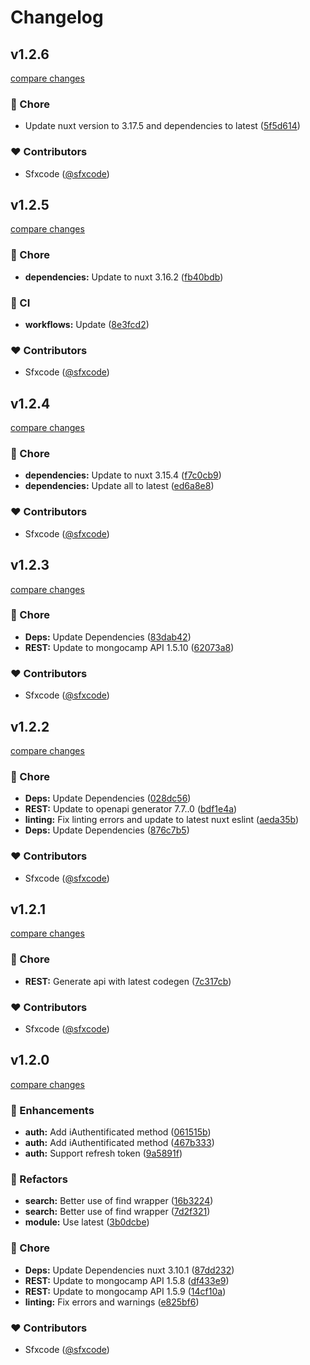 # Changelog


## v1.2.6

[compare changes](https://github.com/MongoCamp/mongocamp-nuxt/compare/v1.2.5...v1.2.6)

### 🏡 Chore

- Update nuxt version to 3.17.5 and dependencies to latest ([5f5d614](https://github.com/MongoCamp/mongocamp-nuxt/commit/5f5d614))

### ❤️ Contributors

- Sfxcode ([@sfxcode](https://github.com/sfxcode))

## v1.2.5

[compare changes](https://github.com/MongoCamp/mongocamp-nuxt/compare/v1.2.4...v1.2.5)

### 🏡 Chore

- **dependencies:** Update to nuxt 3.16.2 ([fb40bdb](https://github.com/MongoCamp/mongocamp-nuxt/commit/fb40bdb))

### 🤖 CI

- **workflows:** Update ([8e3fcd2](https://github.com/MongoCamp/mongocamp-nuxt/commit/8e3fcd2))

### ❤️ Contributors

- Sfxcode ([@sfxcode](https://github.com/sfxcode))

## v1.2.4

[compare changes](https://github.com/MongoCamp/mongocamp-nuxt/compare/v1.2.3...v1.2.4)

### 🏡 Chore

- **dependencies:** Update to nuxt 3.15.4 ([f7c0cb9](https://github.com/MongoCamp/mongocamp-nuxt/commit/f7c0cb9))
- **dependencies:** Update all to latest ([ed6a8e8](https://github.com/MongoCamp/mongocamp-nuxt/commit/ed6a8e8))

### ❤️ Contributors

- Sfxcode ([@sfxcode](https://github.com/sfxcode))

## v1.2.3

[compare changes](https://github.com/MongoCamp/mongocamp-nuxt/compare/v1.2.2...v1.2.3)

### 🏡 Chore

- **Deps:** Update Dependencies ([83dab42](https://github.com/MongoCamp/mongocamp-nuxt/commit/83dab42))
- **REST:** Update to mongocamp API 1.5.10 ([62073a8](https://github.com/MongoCamp/mongocamp-nuxt/commit/62073a8))

### ❤️ Contributors

- Sfxcode ([@sfxcode](http://github.com/sfxcode))

## v1.2.2

[compare changes](https://github.com/MongoCamp/mongocamp-nuxt/compare/v1.2.1...v1.2.2)

### 🏡 Chore

- **Deps:** Update Dependencies ([028dc56](https://github.com/MongoCamp/mongocamp-nuxt/commit/028dc56))
- **REST:** Update to openapi generator 7.7..0 ([bdf1e4a](https://github.com/MongoCamp/mongocamp-nuxt/commit/bdf1e4a))
- **linting:** Fix linting errors and update to latest nuxt eslint ([aeda35b](https://github.com/MongoCamp/mongocamp-nuxt/commit/aeda35b))
- **Deps:** Update Dependencies ([876c7b5](https://github.com/MongoCamp/mongocamp-nuxt/commit/876c7b5))

### ❤️ Contributors

- Sfxcode ([@sfxcode](http://github.com/sfxcode))

## v1.2.1

[compare changes](https://github.com/MongoCamp/mongocamp-nuxt/compare/v1.2.0...v1.2.1)

### 🏡 Chore

- **REST:** Generate api with latest codegen ([7c317cb](https://github.com/MongoCamp/mongocamp-nuxt/commit/7c317cb))

### ❤️ Contributors

- Sfxcode ([@sfxcode](http://github.com/sfxcode))

## v1.2.0

[compare changes](https://github.com/MongoCamp/mongocamp-nuxt/compare/v1.0.7...v1.2.0)

### 🚀 Enhancements

- **auth:** Add iAuthentificated method ([061515b](https://github.com/MongoCamp/mongocamp-nuxt/commit/061515b))
- **auth:** Add iAuthentificated method ([467b333](https://github.com/MongoCamp/mongocamp-nuxt/commit/467b333))
- **auth:** Support refresh token ([9a5891f](https://github.com/MongoCamp/mongocamp-nuxt/commit/9a5891f))

### 💅 Refactors

- **search:** Better use of find wrapper ([16b3224](https://github.com/MongoCamp/mongocamp-nuxt/commit/16b3224))
- **search:** Better use of find wrapper ([7d2f321](https://github.com/MongoCamp/mongocamp-nuxt/commit/7d2f321))
- **module:** Use latest ([3b0dcbe](https://github.com/MongoCamp/mongocamp-nuxt/commit/3b0dcbe))

### 🏡 Chore

- **Deps:** Update Dependencies nuxt 3.10.1 ([87dd232](https://github.com/MongoCamp/mongocamp-nuxt/commit/87dd232))
- **REST:** Update to mongocamp API 1.5.8 ([df433e9](https://github.com/MongoCamp/mongocamp-nuxt/commit/df433e9))
- **REST:** Update to mongocamp API 1.5.9 ([14cf10a](https://github.com/MongoCamp/mongocamp-nuxt/commit/14cf10a))
- **linting:** Fix errors and warnings ([e825bf6](https://github.com/MongoCamp/mongocamp-nuxt/commit/e825bf6))

### ❤️ Contributors

- Sfxcode ([@sfxcode](http://github.com/sfxcode))


